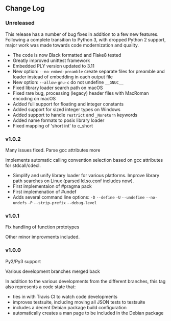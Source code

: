 ## Change Log

### Unreleased

This release has a number of bug fixes in addition to a few new features.
Following a complete transition to Python 3, with dropped Python 2 support,
major work was made towards code modernization and quality.

- The code is now Black formatted and Flake8 tested
- Greatly improved unittest framework
- Embedded PLY version updated to 3.11
- New option: `--no-embed-preamble` create separate files for preamble and
  loader instead of embedding in each output file
- New option: `--allow-gnu-c` do not undefine `__GNUC__`
- Fixed library loader search path on macOS
- Fixed rare bug, processing (legacy) header files with MacRoman encoding
  on macOS
- Added full support for floating and integer constants
- Added support for sized integer types on Windows
- Added support to handle `restrict` and `_Noreturn` keywords
- Added name formats to posix library loader
- Fixed mapping of 'short int' to c_short

### v1.0.2

Many issues fixed. Parse gcc attributes more

Implements automatic calling convention selection based on gcc attributes for
stdcall/cdecl.

- Simplify and unify library loader for various platforms. Improve library path
  searches on Linux (parsed ld.so.conf includes now).
- First implementaion of #pragma pack
- First implemenation of #undef
- Adds several command line options:
  `-D` `--define`
  `-U` `--undefine`
  `--no-undefs`
  `-P` `--strip-prefix`
  `--debug-level`

### v1.0.1

Fix handling of function prototypes 

Other minor improvments included.

### v1.0.0

Py2/Py3 support 

Various development branches merged back

In addition to the various developments from the different branches, this
tag also represents a code state that:

- ties in with Travis CI to watch code developments
- improves testsuite, including moving all JSON tests to testsuite
- includes a decent Debian package build configuration
- automatically creates a man page to be included in the Debian package
